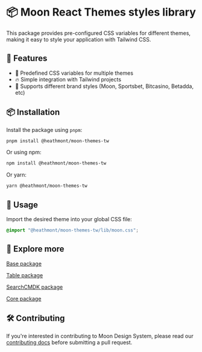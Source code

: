# 📦 Moon React Themes styles library

This package provides pre-configured CSS variables for different themes, making it easy to style your application with Tailwind CSS.

## 🚀 Features

- 🎨 Predefined CSS variables for multiple themes
- 🔥 Simple integration with Tailwind projects
- 🎯 Supports different brand styles (Moon, Sportsbet, Bitcasino, Betadda, etc)

## 📦 Installation

Install the package using `pnpm`:

```bash
pnpm install @heathmont/moon-themes-tw
```

Or using npm:

```bash
npm install @heathmont/moon-themes-tw
```

Or yarn:

```bash
yarn @heathmont/moon-themes-tw
```

## 🎯 Usage

Import the desired theme into your global CSS file:

```css
@import "@heathmont/moon-themes-tw/lib/moon.css";
```

## 🧭 Explore more

[Base package](https://github.com/coingaming/moon-light/tree/main/packages/base)

[Table package](https://github.com/coingaming/moon-light/tree/main/packages/table-v8)

[SearchCMDK package](https://github.com/coingaming/moon-light/tree/main/packages/cmdk)

[Core package](https://github.com/coingaming/moon-light/tree/main/packages/core)

## 🛠️ Contributing

If you're interested in contributing to Moon Design System, please read our [contributing docs](https://github.com/coingaming/moon-light/blob/main/CONTRIBUTING.md) before submitting a pull request.

